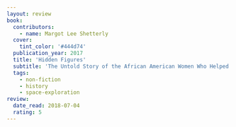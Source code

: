```yaml
---
layout: review
book:
  contributors:
    - name: Margot Lee Shetterly
  cover:
    tint_color: '#444d74'
  publication_year: 2017
  title: 'Hidden Figures'
  subtitle: 'The Untold Story of the African American Women Who Helped Win the Space Race'
  tags:
    - non-fiction
    - history
    - space-exploration
review:
  date_read: 2018-07-04
  rating: 5
---
```

